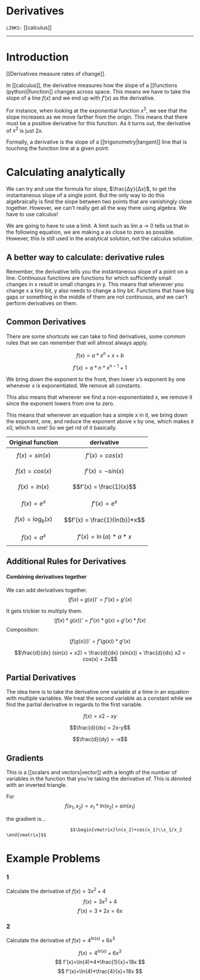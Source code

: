 # Derivatives
`LINKS:` [[calculus]]


---
# Introduction
[[Derivatives measure rates of change]]. 

In [[calculus]], the derivative measures how the slope of a [[functions (python)|function]] changes across space. This means we have to take the slope of a line $f(x)$ and we end up with $f'(x)$ as the derivative. 

For instance, when looking at the exponential function $x^2$, we see that the slope increases as we move farther from the origin. This means that there must be a positive derivative for this function. As it turns out, the derivative of $x^2$ is just $2x$. 

Formally, a derivative is the slope of a [[trigonometry|tangent]] line that is touching the function line at a given point.

# Calculating analytically
We can try and use the formula for slope, $\frac{Δy}{Δx}$, to get the instantaneous slope of a single point. But the only way to do this algebraically is find the slope between two points that are vanishingly close together. However, we can’t really get all the way there using algebra. We have to use calculus!

We are going to have to use a limit. A limit such as lim a -> 0 tells us that in the following equation, we are making a as close to zero as possible. However, this is still used in the analytical solution, not the calculus solution. 

## A better way to calculate: derivative rules
Remember, the derivative tells you the instantaneous slope of a point on a line. 
Continuous functions are functions for which sufficiently small changes in x result in small changes in y. This means that whenever you change x a tiny bit, y also needs to change a tiny bit. Functions that have big gaps or something in the middle of them are not continuous, and we can't perform derivatives on them. 

## Common Derivatives
There are some shortcuts we can take to find derivatives, some common rules that we can remember that will almost always apply. 

$$f(x) = a*x^n +x+b $$

$$f’(x) = a*n*x^{n-1}+1$$

We bring down the exponent to the front, then lower x’s exponent by one whenever x is exponentiated. We remove all constants. 

This also means that wherever we find a non-exponentiated x, we remove it since the exponent lowers from one to zero.

This means that whenever an equation has a simple x in it, we bring down the exponent, one, and reduce the exponent above x by one, which makes it x0, which is one! So we get rid of it basically. 

| Original function    | derivative                    |
| -------------------- | ----------------------------- |
| $$f(x) = sin(x)$$    | $$f’(x) = cos(x)$$            |
| $$f(x) = cos(x)$$    | $$f’(x) = -sin(x)$$           |
| $$f(x) = ln(x)$$     | $$f’(x) = \frac{1}{x}$$       |
| $$f(x) = e^x$$       | $$f’(x) = e^x$$               |
| $$f(x) = \log_b(x)$$ | $$f’(x) = \frac{1}{ln(b)}*x$$ |
| $$f(x) = a^x$$       | $$f'(x) = \ln(a) * a*x$$      | 

## Additional Rules for Derivatives
#### Combining derivatives together
We can add derivatives together.
$$(f(x) + g(x))’ = f’(x) + g’(x)$$

It gets trickier to multiply them.  
$$(f(x) * g(x))’ = f’(x) * g(x) + g’(x) * f(x)$$
Composition: 

$$(f(g(x)))’ =  f’(g(x)) * g’(x)$$

$$\frac{d}{dx} (sin(x) + x2) = \frac{d}{dx} (sin(x)) + \frac{d}{dx} x2 = cos(x) + 2x$$

## Partial Derivatives
The idea here is to take the derivative one variable at a time in an equation with multiple variables. We treat the second variable as a constant while we find the partial derivative in regards to the first variable. 

$$f(x) = x2 - xy$$

$$\frac{d}{dx} = 2x-y$$

$$\frac{d}{dy} = -x$$

## Gradients
This is a [[scalars and vectors|vector]] with a length of the number of variables in the function that you’re taking the derivative of. This is denoted with an inverted triangle. 

For $$f(x_1,x_2) = x_1 * ln(x_2) + sin(x_1)$$

the gradient is...
							
							$$\begin{vmatrix}ln(x_2)+cos(x_1)\\x_1/x_2 \end{vmatrix}$$

# Example Problems
### 1
Calculate the derivative of $f(x) =3x^2+4$
$$
f(x)=3x^2+4
$$
$$
f'(x)=3*2x=6x
$$
### 2
Calculate the derivative of $f(x)=4^{ln(x)}+6x^3$

$$
f(x)=4^{ln(x)}+6x^3
$$
$$
f'(x)=\ln(4)*4*\frac{1}{x}+18x
$$
$$
f'(x)=\ln(4)*\frac{4}{x}+18x
$$